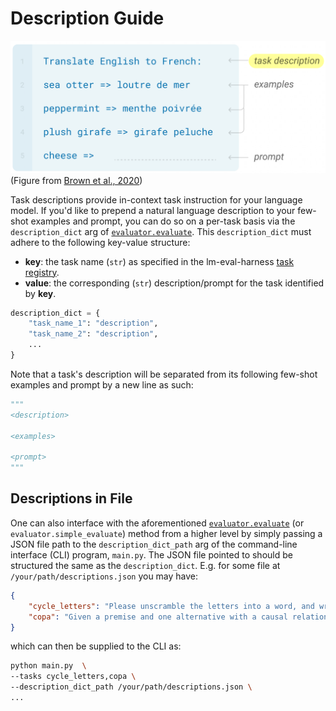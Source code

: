 # Description Guide

![fewshot-example](./img/fewshot_example_gpt3.png)
(Figure from [Brown et al., 2020](https://arxiv.org/pdf/2005.14165.pdf))

Task descriptions provide in-context task instruction for your language model. If you'd like to prepend a natural language description to your few-shot examples and prompt, you can do so on a per-task basis via the `description_dict` arg of [`evaluator.evaluate`](../lm_eval/evaluator.py). This `description_dict` must adhere to the following key-value structure:

- **key**: the task name (`str`) as specified in the lm-eval-harness [task registry](../lm_eval/tasks/__init__.py).
- **value**: the corresponding (`str`) description/prompt for the task identified by **key**.

```python
description_dict = {
    "task_name_1": "description",
    "task_name_2": "description",
    ...
}
```

Note that a task's description will be separated from its following few-shot examples and prompt by a new line as such:

```python
"""
<description>

<examples>

<prompt>
"""
```

## Descriptions in File

One can also interface with the aforementioned [`evaluator.evaluate`](../lm_eval/evaluator.py) (or `evaluator.simple_evaluate`) method from a higher level by simply passing a JSON file path to the `description_dict_path` arg of the command-line interface (CLI) program, `main.py`. The JSON file pointed to should be structured the same as the `description_dict`. E.g. for some file at `/your/path/descriptions.json` you may have:

```json
{
    "cycle_letters": "Please unscramble the letters into a word, and write that word:",
    "copa": "Given a premise and one alternative with a causal relation to the premise and another without, choose the more plausible alternative"
}
```

which can then be supplied to the CLI as:

```bash
python main.py  \
--tasks cycle_letters,copa \
--description_dict_path /your/path/descriptions.json \
...
```

